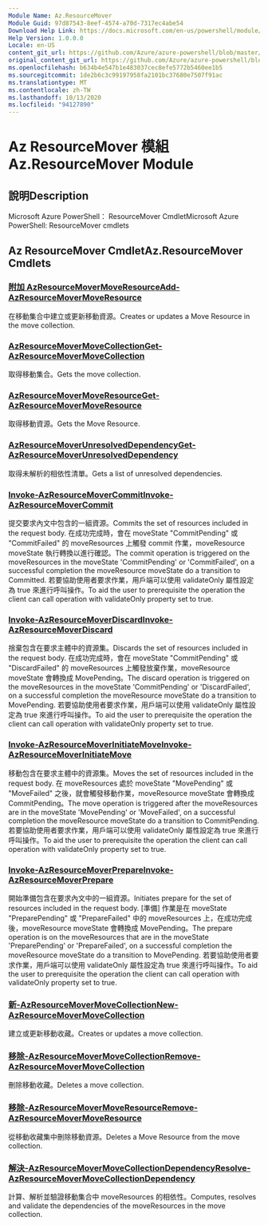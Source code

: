 ```yaml
---
Module Name: Az.ResourceMover
Module Guid: 97d87543-8eef-4574-a70d-7317ec4abe54
Download Help Link: https://docs.microsoft.com/en-us/powershell/module/az.resourcemover
Help Version: 1.0.0.0
Locale: en-US
content_git_url: https://github.com/Azure/azure-powershell/blob/master/src/ResourceMover/help/Az.ResourceMover.md
original_content_git_url: https://github.com/Azure/azure-powershell/blob/master/src/ResourceMover/help/Az.ResourceMover.md
ms.openlocfilehash: b634b4e547b1e483037cec8efe5772b5460ee1b5
ms.sourcegitcommit: 1de2b6c3c99197958fa2101bc37680e7507f91ac
ms.translationtype: MT
ms.contentlocale: zh-TW
ms.lasthandoff: 10/13/2020
ms.locfileid: "94127890"
---
```

# <span data-ttu-id="6ffe7-101">Az ResourceMover 模組</span><span class="sxs-lookup"><span data-stu-id="6ffe7-101">Az.ResourceMover Module</span></span>
## <span data-ttu-id="6ffe7-102">說明</span><span class="sxs-lookup"><span data-stu-id="6ffe7-102">Description</span></span>
<span data-ttu-id="6ffe7-103">Microsoft Azure PowerShell： ResourceMover Cmdlet</span><span class="sxs-lookup"><span data-stu-id="6ffe7-103">Microsoft Azure PowerShell: ResourceMover cmdlets</span></span>

## <span data-ttu-id="6ffe7-104">Az ResourceMover Cmdlet</span><span class="sxs-lookup"><span data-stu-id="6ffe7-104">Az.ResourceMover Cmdlets</span></span>
### [<span data-ttu-id="6ffe7-105">附加 AzResourceMoverMoveResource</span><span class="sxs-lookup"><span data-stu-id="6ffe7-105">Add-AzResourceMoverMoveResource</span></span>](Add-AzResourceMoverMoveResource.md)
<span data-ttu-id="6ffe7-106">在移動集合中建立或更新移動資源。</span><span class="sxs-lookup"><span data-stu-id="6ffe7-106">Creates or updates a Move Resource in the move collection.</span></span>

### [<span data-ttu-id="6ffe7-107">AzResourceMoverMoveCollection</span><span class="sxs-lookup"><span data-stu-id="6ffe7-107">Get-AzResourceMoverMoveCollection</span></span>](Get-AzResourceMoverMoveCollection.md)
<span data-ttu-id="6ffe7-108">取得移動集合。</span><span class="sxs-lookup"><span data-stu-id="6ffe7-108">Gets the move collection.</span></span>

### [<span data-ttu-id="6ffe7-109">AzResourceMoverMoveResource</span><span class="sxs-lookup"><span data-stu-id="6ffe7-109">Get-AzResourceMoverMoveResource</span></span>](Get-AzResourceMoverMoveResource.md)
<span data-ttu-id="6ffe7-110">取得移動資源。</span><span class="sxs-lookup"><span data-stu-id="6ffe7-110">Gets the Move Resource.</span></span>

### [<span data-ttu-id="6ffe7-111">AzResourceMoverUnresolvedDependency</span><span class="sxs-lookup"><span data-stu-id="6ffe7-111">Get-AzResourceMoverUnresolvedDependency</span></span>](Get-AzResourceMoverUnresolvedDependency.md)
<span data-ttu-id="6ffe7-112">取得未解析的相依性清單。</span><span class="sxs-lookup"><span data-stu-id="6ffe7-112">Gets a list of unresolved dependencies.</span></span>

### [<span data-ttu-id="6ffe7-113">Invoke-AzResourceMoverCommit</span><span class="sxs-lookup"><span data-stu-id="6ffe7-113">Invoke-AzResourceMoverCommit</span></span>](Invoke-AzResourceMoverCommit.md)
<span data-ttu-id="6ffe7-114">提交要求內文中包含的一組資源。</span><span class="sxs-lookup"><span data-stu-id="6ffe7-114">Commits the set of resources included in the request body.</span></span>
<span data-ttu-id="6ffe7-115">在成功完成時，會在 moveState "CommitPending" 或 "CommitFailed" 的 moveResources 上觸發 commit 作業，moveResource moveState 執行轉換以進行確認。</span><span class="sxs-lookup"><span data-stu-id="6ffe7-115">The commit operation is triggered on the moveResources in the moveState 'CommitPending' or 'CommitFailed', on a successful completion the moveResource moveState do a transition to Committed.</span></span>
<span data-ttu-id="6ffe7-116">若要協助使用者要求作業，用戶端可以使用 validateOnly 屬性設定為 true 來進行呼叫操作。</span><span class="sxs-lookup"><span data-stu-id="6ffe7-116">To aid the user to prerequisite the operation the client can call operation with validateOnly property set to true.</span></span>

### [<span data-ttu-id="6ffe7-117">Invoke-AzResourceMoverDiscard</span><span class="sxs-lookup"><span data-stu-id="6ffe7-117">Invoke-AzResourceMoverDiscard</span></span>](Invoke-AzResourceMoverDiscard.md)
<span data-ttu-id="6ffe7-118">捨棄包含在要求主體中的資源集。</span><span class="sxs-lookup"><span data-stu-id="6ffe7-118">Discards the set of resources included in the request body.</span></span>
<span data-ttu-id="6ffe7-119">在成功完成時，會在 moveState "CommitPending" 或 "DiscardFailed" 的 moveResources 上觸發放棄作業，moveResource moveState 會轉換成 MovePending。</span><span class="sxs-lookup"><span data-stu-id="6ffe7-119">The discard operation is triggered on the moveResources in the moveState 'CommitPending' or 'DiscardFailed', on a successful completion the moveResource moveState do a transition to MovePending.</span></span>
<span data-ttu-id="6ffe7-120">若要協助使用者要求作業，用戶端可以使用 validateOnly 屬性設定為 true 來進行呼叫操作。</span><span class="sxs-lookup"><span data-stu-id="6ffe7-120">To aid the user to prerequisite the operation the client can call operation with validateOnly property set to true.</span></span>

### [<span data-ttu-id="6ffe7-121">Invoke-AzResourceMoverInitiateMove</span><span class="sxs-lookup"><span data-stu-id="6ffe7-121">Invoke-AzResourceMoverInitiateMove</span></span>](Invoke-AzResourceMoverInitiateMove.md)
<span data-ttu-id="6ffe7-122">移動包含在要求主體中的資源集。</span><span class="sxs-lookup"><span data-stu-id="6ffe7-122">Moves the set of resources included in the request body.</span></span>
<span data-ttu-id="6ffe7-123">在 moveResources 處於 moveState "MovePending" 或 "MoveFailed" 之後，就會觸發移動作業，moveResource moveState 會轉換成 CommitPending。</span><span class="sxs-lookup"><span data-stu-id="6ffe7-123">The move operation is triggered after the moveResources are in the moveState 'MovePending' or 'MoveFailed', on a successful completion the moveResource moveState do a transition to CommitPending.</span></span>
<span data-ttu-id="6ffe7-124">若要協助使用者要求作業，用戶端可以使用 validateOnly 屬性設定為 true 來進行呼叫操作。</span><span class="sxs-lookup"><span data-stu-id="6ffe7-124">To aid the user to prerequisite the operation the client can call operation with validateOnly property set to true.</span></span>

### [<span data-ttu-id="6ffe7-125">Invoke-AzResourceMoverPrepare</span><span class="sxs-lookup"><span data-stu-id="6ffe7-125">Invoke-AzResourceMoverPrepare</span></span>](Invoke-AzResourceMoverPrepare.md)
<span data-ttu-id="6ffe7-126">開始準備包含在要求內文中的一組資源。</span><span class="sxs-lookup"><span data-stu-id="6ffe7-126">Initiates prepare for the set of resources included in the request body.</span></span>
<span data-ttu-id="6ffe7-127">[準備] 作業是在 moveState "PreparePending" 或 "PrepareFailed" 中的 moveResources 上，在成功完成後，moveResource moveState 會轉換成 MovePending。</span><span class="sxs-lookup"><span data-stu-id="6ffe7-127">The prepare operation is on the moveResources that are in the moveState 'PreparePending' or 'PrepareFailed', on a successful completion the moveResource moveState do a transition to MovePending.</span></span>
<span data-ttu-id="6ffe7-128">若要協助使用者要求作業，用戶端可以使用 validateOnly 屬性設定為 true 來進行呼叫操作。</span><span class="sxs-lookup"><span data-stu-id="6ffe7-128">To aid the user to prerequisite the operation the client can call operation with validateOnly property set to true.</span></span>

### [<span data-ttu-id="6ffe7-129">新-AzResourceMoverMoveCollection</span><span class="sxs-lookup"><span data-stu-id="6ffe7-129">New-AzResourceMoverMoveCollection</span></span>](New-AzResourceMoverMoveCollection.md)
<span data-ttu-id="6ffe7-130">建立或更新移動收藏。</span><span class="sxs-lookup"><span data-stu-id="6ffe7-130">Creates or updates a move collection.</span></span>

### [<span data-ttu-id="6ffe7-131">移除-AzResourceMoverMoveCollection</span><span class="sxs-lookup"><span data-stu-id="6ffe7-131">Remove-AzResourceMoverMoveCollection</span></span>](Remove-AzResourceMoverMoveCollection.md)
<span data-ttu-id="6ffe7-132">刪除移動收藏。</span><span class="sxs-lookup"><span data-stu-id="6ffe7-132">Deletes a move collection.</span></span>

### [<span data-ttu-id="6ffe7-133">移除-AzResourceMoverMoveResource</span><span class="sxs-lookup"><span data-stu-id="6ffe7-133">Remove-AzResourceMoverMoveResource</span></span>](Remove-AzResourceMoverMoveResource.md)
<span data-ttu-id="6ffe7-134">從移動收藏集中刪除移動資源。</span><span class="sxs-lookup"><span data-stu-id="6ffe7-134">Deletes a Move Resource from the move collection.</span></span>

### [<span data-ttu-id="6ffe7-135">解決-AzResourceMoverMoveCollectionDependency</span><span class="sxs-lookup"><span data-stu-id="6ffe7-135">Resolve-AzResourceMoverMoveCollectionDependency</span></span>](Resolve-AzResourceMoverMoveCollectionDependency.md)
<span data-ttu-id="6ffe7-136">計算、解析並驗證移動集合中 moveResources 的相依性。</span><span class="sxs-lookup"><span data-stu-id="6ffe7-136">Computes, resolves and validate the dependencies of the moveResources in the move collection.</span></span>

